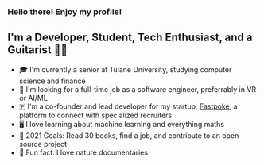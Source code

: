 ### Hello there! Enjoy my profile!

## I'm a Developer, Student, Tech Enthusiast, and a Guitarist 🎸🎸 
- 🎓 I'm currently a senior at Tulane University, studying computer science and finance
- 💼 I'm looking for a full-time job as a software engineer, preferrably in VR or AI/ML
- 🇫 I'm a co-founder and lead developer for my startup, [Fastpoke](https://fastpoke.com "We're not launched yet!"), a platform to connect with specialized recruiters
- 🖥️ I love learning about machine learning and everything maths
- 🎯 2021 Goals: Read 30 books, find a job, and contribute to an open source project
- 🦁 Fun fact: I love nature documentaries